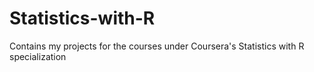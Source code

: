# Statistics-with-R
Contains my projects for the courses under Coursera's Statistics with R specialization
